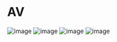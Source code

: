 # AV
![image](https://user-images.githubusercontent.com/17333464/64100553-70e85a00-cd89-11e9-8b46-a536d4c0f4ed.png)
![image](https://user-images.githubusercontent.com/17333464/64100585-8067a300-cd89-11e9-9697-c637022236ac.png)
![image](https://user-images.githubusercontent.com/17333464/64100605-8bbace80-cd89-11e9-9066-54b37e0e42ae.png)
![image](https://user-images.githubusercontent.com/17333464/64100635-97a69080-cd89-11e9-9973-158c1997f182.png)
